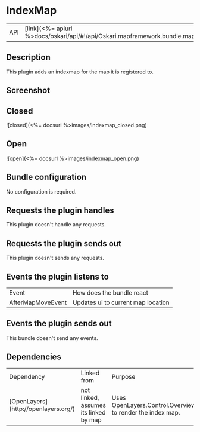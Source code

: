 # IndexMap

<table>
  <tr>
    <td>API</td><td>[link](<%= apiurl %>docs/oskari/api/#!/api/Oskari.mapframework.bundle.mapmodule.plugin.IndexMapPlugin)</td>
  </tr>
</table>

## Description

This plugin adds an indexmap for the map it is registered to.

## Screenshot

## Closed

![closed](<%= docsurl %>images/indexmap_closed.png)

## Open

![open](<%= docsurl %>images/indexmap_open.png)

## Bundle configuration

No configuration is required.

## Requests the plugin handles

This plugin doesn't handle any requests.

## Requests the plugin sends out

This plugin doesn't sends any requests.

## Events the plugin listens to

<table>
  <tr>
    <td> Event </td><td> How does the bundle react</td>
  </tr>
  <tr>
    <td> AfterMapMoveEvent </td><td> Updates ui to current map location</td>
  </tr>
</table>

## Events the plugin sends out

This bundle doesn't send any events.

## Dependencies

<table>
  <tr>
    <td> Dependency </td><td> Linked from </td><td> Purpose</td>
  </tr>
  <tr>
    <td> [OpenLayers](http://openlayers.org/) </td>
    <td> not linked, assumes its linked by map </td>
    <td> Uses OpenLayers.Control.OverviewMap to render the index map.</td>
  </tr>
</table>
